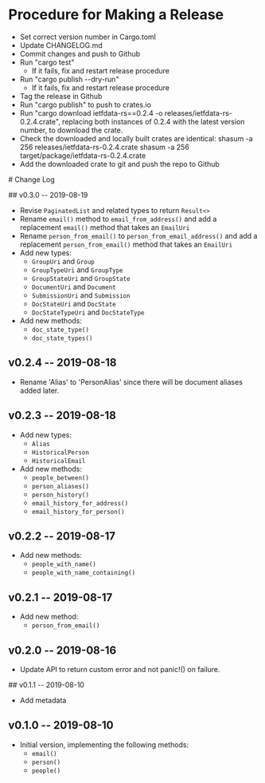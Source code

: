 #  Procedure for Making a Release

 - Set correct version number in Cargo.toml
 - Update CHANGELOG.md
 - Commit changes and push to Github
 - Run "cargo test"
   - If it fails, fix and restart release procedure
 - Run "cargo publish --dry-run"
   - If it fails, fix and restart release procedure
 - Tag the release in Github
 - Run "cargo publish" to push to crates.io
 - Run "cargo download ietfdata-rs==0.2.4 -o releases/ietfdata-rs-0.2.4.crate",
   replacing both instances of 0.2.4 with the latest version number, to
   download the crate.
 - Check the downloaded and locally built crates are identical:
     shasum -a 256 releases/ietfdata-rs-0.2.4.crate
     shasum -a 256 target/package/ietfdata-rs-0.2.4.crate
 - Add the downloaded crate to git and push the repo to Github
  


# Change Log

## v0.3.0 -- 2019-08-19

 - Revise `PaginatedList` and related types to return `Result<>`
 - Rename `email()` method to `email_from_address()` and add
   a replacement `email()` method that takes an `EmailUri`
 - Rename `person_from_email()` to `person_from_email_address()`
   and add a replacement `person_from_email()` method that takes
   an `EmailUri`
 - Add new types:
    - `GroupUri`        and `Group`
    - `GroupTypeUri`    and `GroupType`
    - `GroupStateUri`   and `GroupState`
    - `DocumentUri`     and `Document`
    - `SubmissionUri`   and `Submission`
    - `DocStateUri`     and `DocState`
    - `DocStateTypeUri` and `DocStateType`
 - Add new methods:
    - `doc_state_type()`
    - `doc_state_types()`



## v0.2.4 -- 2019-08-18

 - Rename 'Alias' to 'PersonAlias' since there will be document aliases
   added later.


## v0.2.3 -- 2019-08-18

 - Add new types:
    - `Alias`
    - `HistoricalPerson`
    - `HistoricalEmail`
 - Add new methods:
    - `people_between()`
    - `person_aliases()`
    - `person_history()`
    - `email_history_for_address()` 
    - `email_history_for_person()`


## v0.2.2 -- 2019-08-17

 - Add new methods:
    - `people_with_name()`
    - `people_with_name_containing()`


## v0.2.1 -- 2019-08-17

 - Add new method:
    - `person_from_email()`


## v0.2.0 -- 2019-08-16

 - Update API to return custom error and not panic!() on failure.


## v0.1.1 -- 2019-08-10

 - Add metadata


## v0.1.0 -- 2019-08-10

 - Initial version, implementing the following methods:
    - `email()`
    - `person()`
    - `people()`

